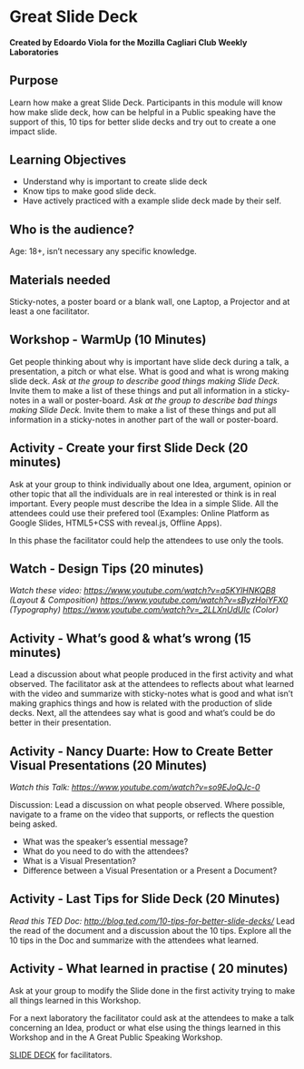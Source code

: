 # Great Slide Deck #
#### Created by Edoardo Viola for the Mozilla Cagliari Club Weekly Laboratories ####
## Purpose ##

Learn how make a great Slide Deck.
Participants in this module will know how make slide deck, how can be helpful in a Public speaking have the support of this, 10 tips for better slide decks and try out to create a one impact slide.
## Learning Objectives ##
* Understand why is important to create slide deck
* Know tips to make good slide deck.
* Have actively practiced with a example slide deck made by their self.

## Who is the audience? ##
Age: 18+, isn’t necessary any specific knowledge. 

## Materials needed ##
Sticky-notes, a poster board or a blank wall, one Laptop, a Projector and at least a one facilitator.

## Workshop - WarmUp (10 Minutes) ##

Get people thinking about why is important have slide deck during a talk, a presentation, a pitch or what else. What is good and what is wrong making slide deck. 
*Ask at the group to describe good things making Slide Deck.* Invite them to make a list of these things and put all information in a sticky-notes in a wall or poster-board.
*Ask at the group to describe bad things making Slide Deck.* Invite them to make a list of these things and put all information in a sticky-notes in another part of the wall or poster-board.

## Activity - Create your first Slide Deck (20 minutes) ##

Ask at your group to think individually about one Idea, argument, opinion or other topic that all the individuals are in real interested or think is in real important.  Every people must describe the Idea in a simple Slide. All the attendees could use their prefered tool (Examples: Online Platform as Google Slides, HTML5+CSS with reveal.js, Offline Apps).

In this phase the facilitator could help the attendees to use only the tools.

## Watch - Design Tips (20 minutes) ##

*Watch these video: 
https://www.youtube.com/watch?v=a5KYlHNKQB8 (Layout & Composition)
https://www.youtube.com/watch?v=sByzHoiYFX0 (Typography)
https://www.youtube.com/watch?v=_2LLXnUdUIc (Color)*

## Activity - What’s good & what’s wrong (15 minutes) ##

Lead a discussion about what people produced in the first activity and what observed. 
The facilitator ask at the attendees to reflects about what learned with the video and summarize with sticky-notes what is good and what isn’t making graphics things and how is related with the production of slide decks. Next, all the attendees say what is good and what’s could be do better in their presentation.

## Activity - Nancy Duarte: How to Create Better Visual Presentations (20 Minutes) ##

*Watch this Talk: https://www.youtube.com/watch?v=so9EJoQJc-0*

Discussion:
Lead a discussion on what people observed.  Where possible, navigate to a frame on the video that supports, or reflects the question being asked.
* What was the speaker’s essential message?
* What do you need to do with the attendees?
* What is a Visual Presentation?
* Difference between a Visual Presentation or a Present a Document?

## Activity - Last Tips for Slide Deck (20 Minutes) ##

*Read this TED Doc: http://blog.ted.com/10-tips-for-better-slide-decks/*
Lead the read of the document and a discussion about the 10 tips. Explore all the 10 tips in the Doc and summarize with the attendees what learned.

## Activity - What learned in practise ( 20 minutes) ##

Ask at your group to modify the Slide done in the first activity trying to make all things learned in this Workshop.

For a next laboratory the facilitator could ask at the attendees to make a talk concerning an Idea, product or what else using the things learned in this Workshop and in the A Great Public Speaking Workshop.

[SLIDE DECK](https://docs.google.com/presentation/d/1XGQ12n-T2SW2TQhNyCjdjn3SMzmpHjeVPevlLT9873U/edit?usp=sharing) for facilitators.
